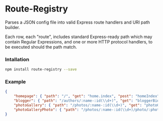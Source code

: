 # Route-Registry

Parses a JSON config file into valid Express route handlers and URI path builder.

Each row, each "route", includes standard Express-ready path which may contain Regular Expressions, and one or more HTTP protocol handlers, to be executed should the path match.

### Intallation

```sh
npm install route-registry --save
```

### Example

```json
{
    "homepage": { "path": "/", "get": "home.index", "post": "homeIndex" },
    "blogger": { "path": "/authors/:name-:id(\\d+)", "get": "bloggerBio" },
    "photoGallery": { "path": "/photos/:name-:id(\\d+)", "get": "photoGallery" },
    "photoGalleryPhoto": { "path": "/photos/:name-:id(\\d+)/photo/:photoNumber(\\d+)", "get": "photoGalleryPhoto" },
}
```

